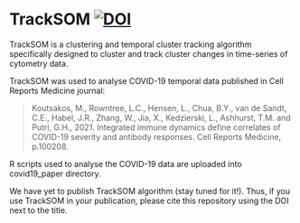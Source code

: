 # TrackSOM [![DOI](https://zenodo.org/badge/290943207.svg)](https://zenodo.org/badge/latestdoi/290943207)

TrackSOM is a clustering and temporal cluster tracking algorithm specifically designed to cluster and track cluster changes in time-series of cytometry data.

TrackSOM was used to analyse COVID-19 temporal data published in Cell Reports Medicine journal:

> Koutsakos, M., Rowntree, L.C., Hensen, L., Chua, B.Y., van de Sandt, C.E., Habel, J.R., Zhang, W., Jia, X., Kedzierski, L., Ashhurst, T.M. and Putri, G.H., 2021. Integrated immune dynamics define correlates of COVID-19 severity and antibody responses. Cell Reports Medicine, p.100208.

R scripts used to analyse the COVID-19 data are uploaded into covid19_paper directory.

We have yet to publish TrackSOM algorithm (stay tuned for it!). Thus, if you use TrackSOM in your publication, please cite this repository using the DOI next to the title.

